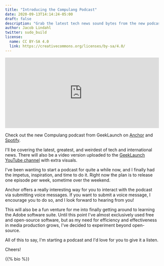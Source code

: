 ```yaml
---
title: "Introducing the Compulang Podcast"
date: 2020-09-13T14:14:24-05:00
draft: false
description: "Grab the latest tech news sound bytes from the new podcast by GeekLaunch"
author: Jacob Lindahl
twitter: sudo_build
license:
  name: CC BY-SA 4.0
  link: https://creativecommons.org/licenses/by-sa/4.0/
---
```


<iframe src="https://anchor.fm/compulang/embed" height="230px" width="100%" frameborder="0" scrolling="no"></iframe>

Check out the new Compulang podcast from GeekLaunch on [Anchor](https://anchor.fm/compulang) and [Spotify](https://open.spotify.com/show/1dbAiohaRGky49dv6mdgbH?si=caffaVkVSj66eAozAlqDzA).

I'll be covering the latest, greatest, and weirdest of tech and international news. There will also be a video version uploaded to the [GeekLaunch YouTube channel](https://youtube.com/GeekLaunch?sub_confirmation=1) with extra visuals.

I've been wanting to start a podcast for quite a while now, and I finally had the impetus, inspiration, and time to do it. Right now the plan is to release one episode per week, sometime over the weekend.

Anchor offers a really interesting way for you to interact with the podcast via submitting voice messages. If you want to submit a voice message, I encourage you to do so, and I look forward to hearing from you!

This will also be a fun venture for me into finally getting around to learning the Adobe software suite. Until this point I've almost exclusively used free and open-source software, but as my need for efficiency and effectiveness in media production grows, I've decided to experiment beyond open-source.

All of this to say, I'm starting a podcast and I'd love for you to give it a listen.

Cheers!

{{% bio %}}
